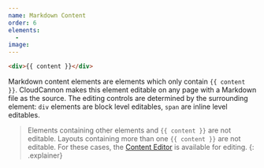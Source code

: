 ```yaml
---
name: Markdown Content
order: 6
elements:
  -
image:
---
```


~~~html
<div>{{ content }}</div>
~~~

Markdown content elements are elements which only contain `{{ content }}`. CloudCannon makes this element editable on any page with a Markdown file as the source. The editing controls are determined by the surrounding element: `div` elements are block level editables, `span` are inline level editables.

> Elements containing other elements and `{{ content }}` are not editable. Layouts containing more than one `{{ content }}` are not editable. For these cases, the [Content Editor](/editing/content-editor/) is available for editing.
{: .explainer}
